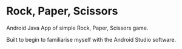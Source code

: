 # Rock, Paper, Scissors
Android Java App of simple Rock, Paper, Scissors game.

Built to begin to familiarise myself with the Android Studio software.
